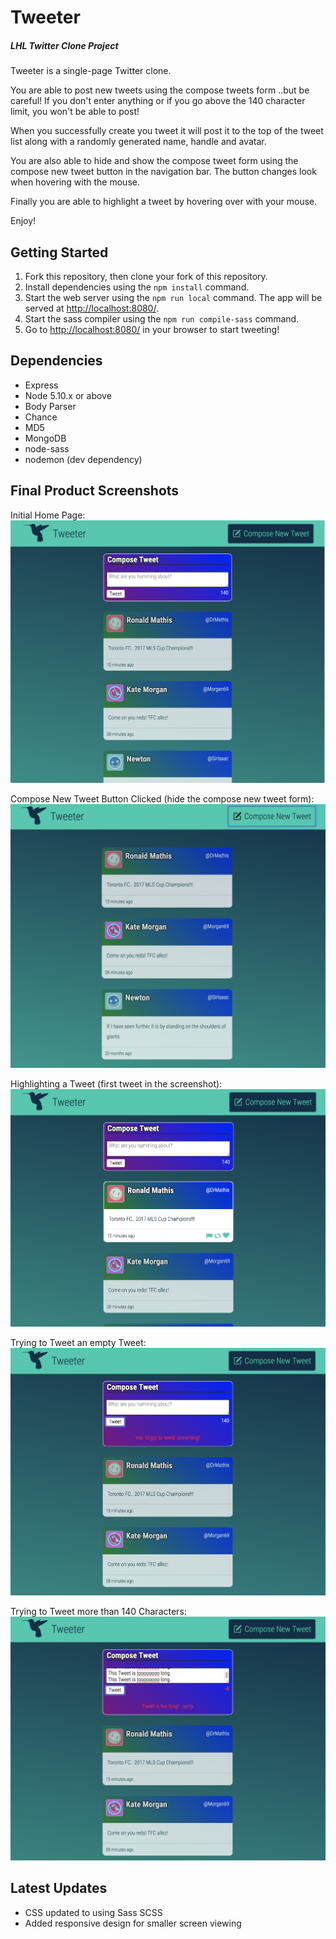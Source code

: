 # Tweeter

##### LHL Twitter Clone Project

Tweeter is a single-page Twitter clone.

You are able to post new tweets using the compose tweets form ..but be careful! If you don't enter anything or if you go above the 140 character limit, you won't be able to post!

When you successfully create you tweet it will post it to the top of the tweet list along with a randomly generated name, handle and avatar.

You are also able to hide and show the compose tweet form using the compose new tweet button in the navigation bar. The button changes look when hovering with the mouse.

Finally you are able to highlight a tweet by hovering over with your mouse.

Enjoy!

## Getting Started

1. Fork this repository, then clone your fork of this repository.
2. Install dependencies using the `npm install` command.
3. Start the web server using the `npm run local` command. The app will be served at <http://localhost:8080/>.
4. Start the sass compiler using the `npm run compile-sass` command.
4. Go to <http://localhost:8080/> in your browser to start tweeting!

## Dependencies

- Express
- Node 5.10.x or above
- Body Parser
- Chance
- MD5
- MongoDB
- node-sass
- nodemon (dev dependency)

## Final Product Screenshots
Initial Home Page:
!["Screenshot of Main Page"](https://github.com/bryanlampert/tweeter/blob/master/docs/main-page.png)

Compose New Tweet Button Clicked (hide the compose new tweet form):
!["Screenshot of Compose Clicked"](https://github.com/bryanlampert/tweeter/blob/master/docs/compose-button-clicked-and-highlighted.png)

Highlighting a Tweet (first tweet in the screenshot):
!["Screenshot of Tweet Highlight"](https://github.com/bryanlampert/tweeter/blob/master/docs/Tweet-highlighted.png)

Trying to Tweet an empty Tweet:
!["Screenshot of Trying to Tweet Empty Tweet"](https://github.com/bryanlampert/tweeter/blob/master/docs/empty-tweet.png)

Trying to Tweet more than 140 Characters:
!["Screenshot of Tweet too long"](https://github.com/bryanlampert/tweeter/blob/master/docs/tweet-too-long.png)

## Latest Updates
- CSS updated to using Sass SCSS
- Added responsive design for smaller screen viewing

